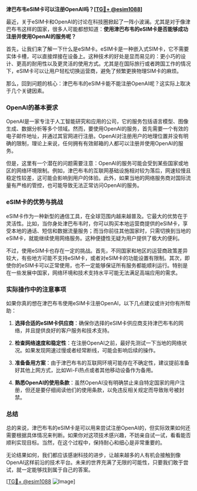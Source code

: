**津巴布韦eSIM卡可以注册OpenAI吗？[[TG💪+ @esim1088](https://t.me/s/esim1088)]**

最近，关于eSIM卡和OpenAI的讨论在科技圈掀起了一阵小波澜。尤其是对于像津巴布韦这样的国家，很多人可能都想知道：**使用津巴布韦的eSIM卡是否能够成功注册并使用OpenAI的服务呢？**

首先，让我们来了解一下什么是eSIM卡。eSIM卡是一种嵌入式SIM卡，它不需要实体卡槽，可以直接焊接在设备上。这种技术的好处是显而易见的：更小巧的设计、更高的耐用性以及更灵活的使用方式。尤其是在国际旅行或者跨国工作的情况下，eSIM卡可以让用户轻松切换运营商，避免了频繁更换物理SIM卡的麻烦。

那么，回到问题的核心：津巴布韦的eSIM卡能不能注册OpenAI呢？这实际上取决于几个关键因素。

### OpenAI的基本要求

OpenAI是一家专注于人工智能研究和应用的公司，它的服务包括语言模型、图像生成、数据分析等多个领域。然而，要使用OpenAI的服务，首先需要一个有效的电子邮件地址，并通过其官网进行注册。OpenAI对注册用户的地理位置并没有明确的限制，理论上来说，任何拥有有效邮箱的人都可以注册并使用OpenAI的服务。

但是，这里有一个潜在的问题需要注意：OpenAI的服务可能会受到某些国家或地区的网络环境限制。例如，津巴布韦的互联网基础设施相对较为落后，网速较慢且稳定性较差，这可能会影响到用户的体验。此外，如果当地的网络服务商对国际流量有严格的管控，也可能导致无法正常访问OpenAI的服务。

### eSIM卡的优势与挑战

eSIM卡作为一种新型的通信工具，在全球范围内越来越普及。它最大的优势在于灵活性。比如，当你身处津巴布韦时，你可以购买本地运营商提供的eSIM卡，享受本地的通话、短信和数据流量服务；而当你前往其他国家时，只需切换到当地的eSIM卡，就能继续使用网络服务。这种便捷性无疑为用户提供了极大的便利。

不过，使用eSIM卡也存在一定的挑战。首先，不同国家和地区的运营商政策差异较大，有些地方可能不支持eSIM卡，或者对eSIM卡的功能设置有限制。其次，即使你的eSIM卡可以正常使用，也不一定能够保证所有服务都能顺利运行。特别是在一些发展中国家，网络环境和技术支持水平可能无法满足高端应用的需求。

### 实际操作中的注意事项

如果你真的想在津巴布韦使用eSIM卡注册OpenAI，以下几点建议或许对你有所帮助：

1. **选择合适的eSIM卡供应商**：确保你选择的eSIM卡供应商支持津巴布韦的网络，并且提供良好的客户服务和技术支持。
   
2. **检查网络速度和稳定性**：在注册OpenAI之前，最好先测试一下当地的网络状况。如果发现网速过慢或者经常断线，可能会影响后续的操作。

3. **准备备用方案**：由于津巴布韦的互联网环境可能存在不确定性，建议提前准备好其他上网方式，比如Wi-Fi热点或者其他移动设备作为备用。

4. **熟悉OpenAI的使用条款**：虽然OpenAI没有明确禁止来自特定国家的用户注册，但还是要仔细阅读他们的使用条款，以免违反相关规定而导致账号被封禁。

### 总结

总的来说，津巴布韦的eSIM卡是可以用来尝试注册OpenAI的，但实际效果如何还需要根据具体情况来判断。如果你对这项技术感兴趣，不妨亲自试一试，看看能否顺利实现目标。当然，在这个过程中，保持耐心和细心是非常重要的。

无论结果如何，我们都应该感谢科技的进步，让越来越多的人有机会接触到像OpenAI这样前沿的技术平台。未来的世界充满了无限的可能性，只要我们敢于尝试，就一定能够找到属于自己的答案。

[[TG💪+ @esim1088](https://t.me/s/esim1088) ![Image](https://i.postimg.cc/4NQfJmqS/Snipaste-2025-05-13-00-14-12.png)]